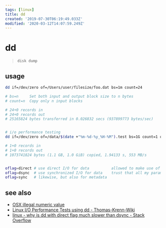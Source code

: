 ```yaml
---
tags: [linux]
title: dd
created: '2019-07-30T06:19:49.033Z'
modified: '2020-03-12T14:07:59.249Z'
---
```


# dd

> `disk dump`

## usage
```sh
dd if=/dev/zero of=/Users/user/filesize/foo.dat bs=1m count=24

# bs=n     Set both input and output block size to n bytes
# count=n  Copy only n input blocks

# 24+0 records in
# 24+0 records out
# 25165824 bytes transferred in 0.026832 secs (937899773 bytes/sec)


# i/o performance testing
dd if=/dev/zero of=/data/$(date +"%m-%d-%y_%H-%M").test bs=1G count=1 oflag=direct

# 1+0 records in
# 1+0 records out
# 1073741824 bytes (1.1 GB, 1.0 GiB) copied, 1.94133 s, 553 MB/s


oflag=direct # use direct I/O for data          allowed to make use of kernel buffering (it just causes a flush+wait for completion periodically
oflag=dsync  # use synchronized I/O for data    trust that all my parameters are sensible and turn off as much kernel buffering as you can"
oflag=sync   # likewise, but also for metadata
```

## see also
- [OSX illegal numeric value](https://rendezvouswithpavan.wordpress.com/2015/06/16/dd-bs-illegal-numeric-value-error-on-mac-os-x/)
- [Linux I/O Performance Tests using dd - Thomas-Krenn-Wiki](https://www.thomas-krenn.com/en/wiki/Linux_I/O_Performance_Tests_using_dd)
- [linux - why is dd with direct flag much slower than dsync - Stack Overflow](https://stackoverflow.com/a/50882704/2087704)
